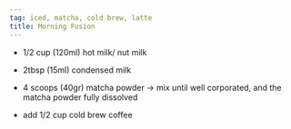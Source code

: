 ```yaml
---
tag: iced, matcha, cold brew, latte
title: Morning Fusion
---
```


- 1/2 cup (120ml) hot milk/ nut milk
- 2tbsp (15ml) condensed milk
- 4 scoops (40gr) matcha powder
-> mix until well corporated, and the matcha powder fully dissolved

- add 1/2 cup cold brew coffee